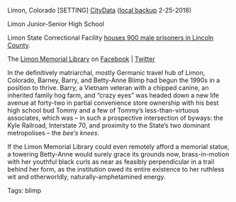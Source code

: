 Limon, Colorado [SETTING]
[CityData](http://www.city-data.com/city/Limon-Colorado.html) ([local backup](file:///C:/Users/David%20Blue/Documents/Pith/limoncitydata.html) 2-25-2018)

Limon Junior-Senior High School

Limon State Correctional Facility [houses 900 male prisoners in Lincoln County](file:///C:/Users/David%20Blue/Documents/Pith/limonstateprisoninvestigates-thedenverpost.pdf).

The [Limon Memorial Library](https://lincolncounty.colibraries.org/limon_public_library/) on [Facebook](https://www.facebook.com/pages/Limon-Memorial-Library/132413290143694) | [Twitter](https://twitter.com/limonmemorial)

In the definitively matriarchal, mostly Germanic travel hub of Limon, Colorado, Barney, Barry, and Betty-Anne Blimp had begun the 1990s in a position to thrive. Barry, a Vietnam veteran with a chipped canine, an inherited family hog farm, and “crazy eyes” was headed down a new life avenue at forty-two in partial convenience store ownership with his best high school bud Tommy and a few of Tommy’s less-than-virtuous associates, which was – in such a prospective intersection of byways: the Kyle Railroad, Interstate 70, and proximity to the State’s two dominant metropolises – the *bee’s knees*.

If the Limon Memorial Library could even remotely afford a memorial statue, a towering Betty-Anne would surely grace its grounds now, brass-in-motion with her youthful black curls as near as feasibly perpendicular in a trail behind her form, as the institution owed its entire existence to her ruthless wit and otherworldly, naturally-amphetamined energy.

Tags:
  blimp